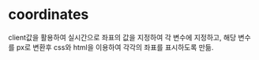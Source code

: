 # coordinates
client값을 활용하여 실시간으로 좌표의 값을 지정하여 각 변수에 지정하고,
해당 변수를 px로 변환후 css와 html을 이용하여 각각의 좌표를 표시하도록 만듦.
